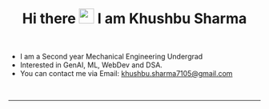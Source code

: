 <h1 align = "center"> Hi there <img src="https://raw.githubusercontent.com/MartinHeinz/MartinHeinz/master/wave.gif" width="30px"> I am Khushbu Sharma </h1>
<br />

- I am a Second year Mechanical Engineering Undergrad
- Interested in GenAI, ML, WebDev and DSA.
- You can contact me via Email: khushbu.sharma7105@gmail.com


<br />

<hr />

<br />

<div align = "center" style="display: flex; flex-direction: row;">
</div>

